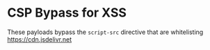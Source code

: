 # CSP Bypass for XSS

These payloads bypass the `script-src` directive that are whitelisting https://cdn.jsdelivr.net